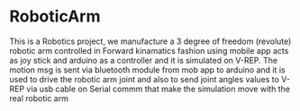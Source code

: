 # RoboticArm
This is a Robotics project, we manufacture a 3 degree of freedom (revolute) robotic arm controlled in Forward kinamatics fashion using mobile app acts as joy stick and arduino as a controller and it is simulated on V-REP. The motion msg is sent via bluetooth module from mob app to arduino and it is used to drive the robotic arm joint and also to send joint angles values to V-REP via usb cable on Serial commm that make the simulation move with the real robotic arm  
